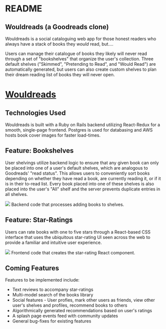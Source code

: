 # README

## Wouldreads (a Goodreads clone)

Wouldreads is a social cataloguing web app for those honest readers who always have a stack of books they *would* read, but....

Users can manage their catalogue of books they likely will never read through a set of "bookshelves" that organize the user's collection. Three default shelves ("Skimmed", "Pretending to Read", and "Would Read") are automatically generated, but users can also create custom shelves to plan their dream reading list of books they will never open.

# [Wouldreads](https://wouldreads.herokuapp.com)

## Technologies Used

Wouldreads is built with a Ruby on Rails backend utilizing React-Redux for a smooth, single-page frontend. Postgres is used for databasing and AWS hosts book cover images for faster load-times.

## Feature: Bookshelves

User shelvings utilize backend logic to ensure that any given book can only be placed into one of a user's default shelves, which are analogous to Goodreads' "read status". This allows users to conveniently sort books depending on whether they have read a book, are currently reading it, or if it is in their to-read list. Every book placed into one of these shelves is also placed into the user's "All" shelf and the server prevents duplicate entries in all shelves.

<img src="https://i.imgur.com/A8hEjmi.png" />
Backend code that processes adding books to shelves.

## Feature: Star-Ratings

Users can rate books with one to five stars through a React-based CSS interface that uses the ubiquitous star-rating UI seen across the web to provide a familiar and intuitive user experience.

<img src="https://i.imgur.com/CVQhNaw.png" />
Frontend code that creates the star-rating React component.

## Coming Features

Features to be implemented include:

* Text reviews to accompany star-ratings
* Multi-model search of the books library
* Social features - User profies, mark other users as friends, view other user's shelves and profiles, recommend books to others
* Algorithmically generated recommendations based on user's ratings
* A splash page events feed with community updates
* General bug-fixes for existing features

## 

